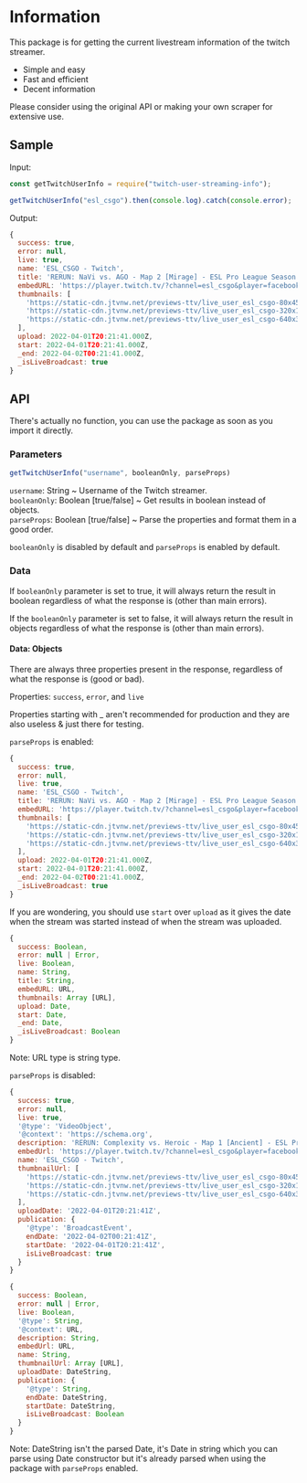 # Information

This package is for getting the current livestream information of the twitch streamer.

- Simple and easy
- Fast and efficient
- Decent information

Please consider using the original API or making your own scraper for extensive use.

## Sample

Input:
```js
const getTwitchUserInfo = require("twitch-user-streaming-info");

getTwitchUserInfo("esl_csgo").then(console.log).catch(console.error);
```
Output:
```js
{
  success: true,
  error: null,
  live: true,
  name: 'ESL_CSGO - Twitch',
  title: 'RERUN: NaVi vs. AGO - Map 2 [Mirage] - ESL Pro League Season 15 - Group D',
  embedURL: 'https://player.twitch.tv/?channel=esl_csgo&player=facebook&autoplay=true&parent=meta.tag',
  thumbnails: [
    'https://static-cdn.jtvnw.net/previews-ttv/live_user_esl_csgo-80x45.jpg',
    'https://static-cdn.jtvnw.net/previews-ttv/live_user_esl_csgo-320x180.jpg',
    'https://static-cdn.jtvnw.net/previews-ttv/live_user_esl_csgo-640x360.jpg'
  ],
  upload: 2022-04-01T20:21:41.000Z,
  start: 2022-04-01T20:21:41.000Z,
  _end: 2022-04-02T00:21:41.000Z,
  _isLiveBroadcast: true
}
```

## API

There's actually no function, you can use the package as soon as you import it directly.

### Parameters

```js
getTwitchUserInfo("username", booleanOnly, parseProps)
```

`username`: String ~ Username of the Twitch streamer.  
`booleanOnly`: Boolean [true/false] ~ Get results in boolean instead of objects.  
`parseProps`: Boolean [true/false] ~ Parse the properties and format them in a good order.  

`booleanOnly` is disabled by default and `parseProps` is enabled by default.

### Data

If `booleanOnly` parameter is set to true, it will always return the result in boolean regardless of what the response is (other than main errors).  

If the `booleanOnly` parameter is set to false, it will always return the result in objects regardless of what the response is (other than main errors).  

#### Data: Objects

There are always three properties present in the response, regardless of what the response is (good or bad).  

Properties: `success`, `error`, and `live`  

Properties starting with _ aren't recommended for production and they are also useless & just there for testing.  

`parseProps` is enabled:  
```js
{
  success: true,
  error: null,
  live: true,
  name: 'ESL_CSGO - Twitch',
  title: 'RERUN: NaVi vs. AGO - Map 2 [Mirage] - ESL Pro League Season 15 - Group D',
  embedURL: 'https://player.twitch.tv/?channel=esl_csgo&player=facebook&autoplay=true&parent=meta.tag',
  thumbnails: [
    'https://static-cdn.jtvnw.net/previews-ttv/live_user_esl_csgo-80x45.jpg',
    'https://static-cdn.jtvnw.net/previews-ttv/live_user_esl_csgo-320x180.jpg',
    'https://static-cdn.jtvnw.net/previews-ttv/live_user_esl_csgo-640x360.jpg'
  ],
  upload: 2022-04-01T20:21:41.000Z,
  start: 2022-04-01T20:21:41.000Z,
  _end: 2022-04-02T00:21:41.000Z,
  _isLiveBroadcast: true
}
```

If you are wondering, you should use `start` over `upload` as it gives the date when the stream was started instead of when the stream was uploaded.   

```js
{
  success: Boolean,
  error: null | Error,
  live: Boolean,
  name: String,
  title: String,
  embedURL: URL,
  thumbnails: Array [URL],
  upload: Date,
  start: Date,
  _end: Date,
  _isLiveBroadcast: Boolean
}
```

Note: URL type is string type.  

`parseProps` is disabled:  
```js
{
  success: true,
  error: null,
  live: true,
  '@type': 'VideoObject',
  '@context': 'https://schema.org',
  description: 'RERUN: Complexity vs. Heroic - Map 1 [Ancient] - ESL Pro League Season 15 - Group D',
  embedUrl: 'https://player.twitch.tv/?channel=esl_csgo&player=facebook&autoplay=true&parent=meta.tag',
  name: 'ESL_CSGO - Twitch',
  thumbnailUrl: [
    'https://static-cdn.jtvnw.net/previews-ttv/live_user_esl_csgo-80x45.jpg',
    'https://static-cdn.jtvnw.net/previews-ttv/live_user_esl_csgo-320x180.jpg',
    'https://static-cdn.jtvnw.net/previews-ttv/live_user_esl_csgo-640x360.jpg'
  ],
  uploadDate: '2022-04-01T20:21:41Z',
  publication: {
    '@type': 'BroadcastEvent',
    endDate: '2022-04-02T00:21:41Z',
    startDate: '2022-04-01T20:21:41Z',
    isLiveBroadcast: true
  }
}
```
```js
{
  success: Boolean,
  error: null | Error,
  live: Boolean,
  '@type': String,
  '@context': URL,
  description: String,
  embedUrl: URL,
  name: String,
  thumbnailUrl: Array [URL],
  uploadDate: DateString,
  publication: {
    '@type': String,
    endDate: DateString,
    startDate: DateString,
    isLiveBroadcast: Boolean
  }
}
```

Note: DateString isn't the parsed Date, it's Date in string which you can parse using Date constructor but it's already parsed when using the package with `parseProps` enabled.  